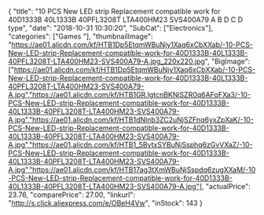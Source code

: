 {
	"title": "10 PCS New LED strip Replacement compatible work for 40D1333B 40L1333B 40PFL3208T LTA400HM23 SVS400A79 A B D C D type",
	"date": "2018-10-31 10:30:20",
	"SubCat": ["Electronics"],
	"categories": ["Games "],
	"thumbnailImage": "https://ae01.alicdn.com/kf/HTB1Dp5EtqmWBuNjy1Xaq6xCbXXab/-10-PCS-New-LED-strip-Replacement-compatible-work-for-40D1333B-40L1333B-40PFL3208T-LTA400HM23-SVS400A79-A.jpg_220x220.jpg",
	"BigImage": ["https://ae01.alicdn.com/kf/HTB1Dp5EtqmWBuNjy1Xaq6xCbXXab/-10-PCS-New-LED-strip-Replacement-compatible-work-for-40D1333B-40L1333B-40PFL3208T-LTA400HM23-SVS400A79-A.jpg","https://ae01.alicdn.com/kf/HTB1GR.lgtcnBKNjSZR0q6AFqFXa3/-10-PCS-New-LED-strip-Replacement-compatible-work-for-40D1333B-40L1333B-40PFL3208T-LTA400HM23-SVS400A79-A.jpg","https://ae01.alicdn.com/kf/HTB1dNlnb3ZC2uNjSZFnq6yxZpXaK/-10-PCS-New-LED-strip-Replacement-compatible-work-for-40D1333B-40L1333B-40PFL3208T-LTA400HM23-SVS400A79-A.jpg","https://ae01.alicdn.com/kf/HTB1_5BvtxSYBuNjSsphq6zGvVXaZ/-10-PCS-New-LED-strip-Replacement-compatible-work-for-40D1333B-40L1333B-40PFL3208T-LTA400HM23-SVS400A79-A.jpg","https://ae01.alicdn.com/kf/HTB17ag3tXmWBuNjSspdq6zugXXaM/-10-PCS-New-LED-strip-Replacement-compatible-work-for-40D1333B-40L1333B-40PFL3208T-LTA400HM23-SVS400A79-A.jpg"],
	"actualPrice": 23.76,
	"comparePrice": 27.00,
	"linkurl": "http://s.click.aliexpress.com/e/OBeH4Vw",
	"inStock": 143
}
